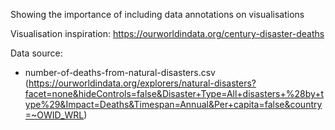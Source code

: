 Showing the importance of including data annotations on visualisations

Visualisation inspiration: https://ourworldindata.org/century-disaster-deaths

Data source:
 - number-of-deaths-from-natural-disasters.csv (https://ourworldindata.org/explorers/natural-disasters?facet=none&hideControls=false&Disaster+Type=All+disasters+%28by+type%29&Impact=Deaths&Timespan=Annual&Per+capita=false&country=~OWID_WRL)